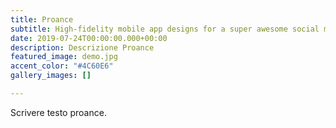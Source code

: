 ```yaml
---
title: Proance
subtitle: High-fidelity mobile app designs for a super awesome social media company.
date: 2019-07-24T00:00:00.000+00:00
description: Descrizione Proance
featured_image: demo.jpg
accent_color: "#4C60E6"
gallery_images: []

---
```

Scrivere testo proance.